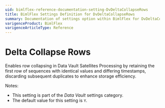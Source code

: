 ```yaml
---
uid: bimlflex-reference-documentation-setting-DvDeltaCollapseRows
title: BimlFlex Settings Definition for DvDeltaCollapseRows
summary: Documentation of settings option within BimlFlex for DvDeltaCollapseRows
varigenceProduct: BimlFlex
varigenceArticleType: Reference
---
```


# Delta Collapse Rows

Enables row collapsing in Data Vault Satellites Processing by retaining the first row of sequences with identical values and differing timestamps, discarding subsequent duplicates to enhance storage efficiency.

Notes:

* This setting is part of the *Data Vault* settings category.
* The default value for this setting is `Y`.